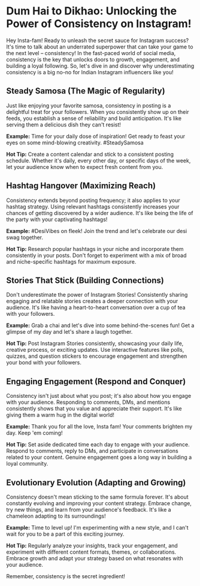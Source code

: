 # Dum Hai to Dikhao: Unlocking the Power of Consistency on Instagram!

Hey Insta-fam! Ready to unleash the secret sauce for Instagram success? It's time to talk about an underrated superpower that can take your game to the next level – consistency! In the fast-paced world of social media, consistency is the key that unlocks doors to growth, engagement, and building a loyal following. So, let's dive in and discover why underestimating consistency is a big no-no for Indian Instagram influencers like you!

## Steady Samosa (The Magic of Regularity)

Just like enjoying your favorite samosa, consistency in posting is a delightful treat for your followers. When you consistently show up on their feeds, you establish a sense of reliability and build anticipation. It's like serving them a delicious dish they can't resist!

**Example:** Time for your daily dose of inspiration! Get ready to feast your eyes on some mind-blowing creativity. #SteadySamosa

**Hot Tip:** Create a content calendar and stick to a consistent posting schedule. Whether it's daily, every other day, or specific days of the week, let your audience know when to expect fresh content from you.

## Hashtag Hangover (Maximizing Reach)

Consistency extends beyond posting frequency; it also applies to your hashtag strategy. Using relevant hashtags consistently increases your chances of getting discovered by a wider audience. It's like being the life of the party with your captivating hashtags!

**Example:** #DesiVibes on fleek! Join the trend and let's celebrate our desi swag together.

**Hot Tip:** Research popular hashtags in your niche and incorporate them consistently in your posts. Don't forget to experiment with a mix of broad and niche-specific hashtags for maximum exposure.

## Stories That Stick (Building Connections)

Don't underestimate the power of Instagram Stories! Consistently sharing engaging and relatable stories creates a deeper connection with your audience. It's like having a heart-to-heart conversation over a cup of tea with your followers.

**Example:** Grab a chai and let's dive into some behind-the-scenes fun! Get a glimpse of my day and let's share a laugh together.

**Hot Tip:** Post Instagram Stories consistently, showcasing your daily life, creative process, or exciting updates. Use interactive features like polls, quizzes, and question stickers to encourage engagement and strengthen your bond with your followers.

## Engaging Engagement (Respond and Conquer)

Consistency isn't just about what you post; it's also about how you engage with your audience. Responding to comments, DMs, and mentions consistently shows that you value and appreciate their support. It's like giving them a warm hug in the digital world!

**Example:** Thank you for all the love, Insta fam! Your comments brighten my day. Keep 'em coming!

**Hot Tip:** Set aside dedicated time each day to engage with your audience. Respond to comments, reply to DMs, and participate in conversations related to your content. Genuine engagement goes a long way in building a loyal community.

## Evolutionary Evolution (Adapting and Growing)

Consistency doesn't mean sticking to the same formula forever. It's about constantly evolving and improving your content strategy. Embrace change, try new things, and learn from your audience's feedback. It's like a chameleon adapting to its surroundings!

**Example:** Time to level up! I'm experimenting with a new style, and I can't wait for you to be a part of this exciting journey.

**Hot Tip:** Regularly analyze your insights, track your engagement, and experiment with different content formats, themes, or collaborations. Embrace growth and adapt your strategy based on what resonates with your audience.

Remember, consistency is the secret ingredient!